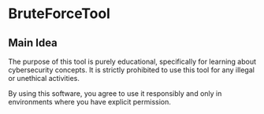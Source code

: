 # BruteForceTool

## Main Idea
The purpose of this tool is purely educational, specifically for learning about cybersecurity concepts.
It is strictly prohibited to use this tool for any illegal or unethical activities.

By using this software, you agree to use it responsibly and only in environments where you have explicit permission.
